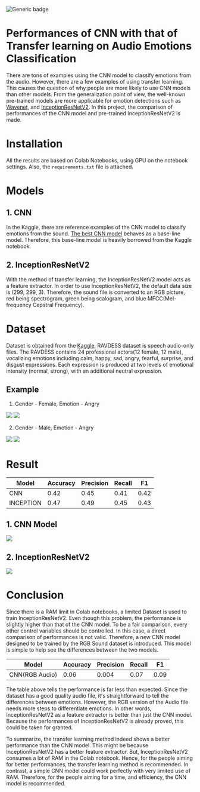 ![Generic badge](https://img.shields.io/badge/version-1.1.1-green.svg)
# Performances of CNN with that of Transfer learning on Audio Emotions Classification
There are tons of examples using the CNN model to classify emotions from the audio. However,  there are a few examples of using transfer learning. This causes the question of why people are more likely to use CNN models than other models. From the generalization point of view, the well-known pre-trained models are more applicable for emotion detections such as [Wavenet](https://deepmind.com/blog/article/wavenet-generative-model-raw-audio), and [InceptionResNetV2](https://arxiv.org/abs/1602.07261). In this project, the comparison of performances of the CNN model and pre-trained InceptionResNetV2 is made.


# Installation
All the results are based on Colab Notebooks, using GPU on the notebook settings. Also, the `requirements.txt` file is attached. 


# Models
## 1. CNN 
In the Kaggle, there are reference examples of the CNN model to classify emotions from the sound. [The best CNN model](https://www.kaggle.com/ejlok1/audio-emotion-part-3-baseline-model) behaves as a base-line model. Therefore, this base-line model is heavily borrowed from the Kaggle notebook.
## 2. InceptionResNetV2
With the method of transfer learning, the InceptionResNetV2 model acts as a feature extractor. In order to use InceptionResNetV2, the default data size is (299, 299, 3). Therefore, the sound file is converted to an RGB picture, red being spectrogram, green being scalogram, and blue MFCC(Mel-frequency Cepstral Frequency). 

# Dataset
Dataset is obtained from the [Kaggle](https://www.kaggle.com/uwrfkaggler/ravdess-emotional-speech-audio). RAVDESS dataset is speech audio-only files. The RAVDESS contains 24 professional actors(12 female, 12 male), vocalizing emotions including calm, happy, sad, angry, fearful, surprise, and disgust expressions. Each expression is produced at two levels of emotional intensity (normal, strong), with an additional neutral expression.

Example
------------------------------------
1. Gender - Female, Emotion - Angry 
<div>
  <img src = "https://user-images.githubusercontent.com/70493869/104118197-88b2f380-536a-11eb-9a3e-b0d0c01d700f.png"></img>
  <img src = "https://user-images.githubusercontent.com/70493869/104120027-109efa80-5377-11eb-9c83-3c7f9d84421a.png"></img>
</div>

2. Gender - Male, Emotion - Angry 
<div>
  <img src = "https://user-images.githubusercontent.com/70493869/104120065-5491ff80-5377-11eb-8097-bfef1573ae99.png"></img>
  <img src = "https://user-images.githubusercontent.com/70493869/104120066-552a9600-5377-11eb-8239-440cd642df0d.png"></img>
</div>


# Result

|Model|Accuracy|Precision|Recall|F1|
|------|---|---|---|---|
|CNN|0.42|0.45|0.41|0.42|
|INCEPTION|0.47|0.49|0.45|0.43|



## 1. CNN Model
<div>
  <img src = "https://user-images.githubusercontent.com/70493869/104155161-e6f2db80-5429-11eb-94a0-39fc2db93afa.png"></img>
</div>



## 2. InceptionResNetV2
<div>
  <img src = "https://user-images.githubusercontent.com/70493869/104155048-af842f00-5429-11eb-9e8e-1c304958e59c.png"></img>
</div>



# Conclusion
Since there is a RAM limit in Colab notebooks, a limited Dataset is used to train InceptionResNetV2. Even though this problem, the performance is slightly higher than that of the CNN model. To be a fair comparison, every other control variables should be controlled. In this case, a direct comparison of performances is not valid. Therefore, a new CNN model designed to be trained by the RGB Sound dataset is introduced. This model is simple to help see the differences between the two models. 


|Model|Accuracy|Precision|Recall|F1|
|------|---|---|---|---|
|CNN(RGB Audio)|0.06|0.004|0.07|0.09|

The table above tells the performance is far less than expected. Since the dataset has a good quality audio file, it's straightforward to tell the differences between emotions. However, the RGB version of the Audio file needs more steps to differentiate emotions. In other words, InceptionResNetV2 as a feature extractor is better than just the CNN model. Because the performances of InceptionResNetV2 is already proved, this could be taken for granted.

To summarize, the transfer learning method indeed shows a better performance than the CNN model. This might be because InceptionResNetV2 has a better feature extractor. But, InceptionResNetV2 consumes a lot of RAM in the Colab notebook. Hence, for the people aiming for better performances, the transfer learning method is recommended. In contrast, a simple CNN model could work perfectly with very limited use of RAM. Therefore, for the people aiming for a time, and efficiency, the CNN model is recommended. 




